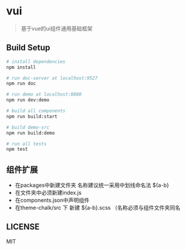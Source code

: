 # vui

> 基于vue的ui组件通用基础框架

## Build Setup

``` bash
# install dependencies
npm install

# run doc-server at localhost:9527
npm run doc

# run demo at localhost:8080
npm run dev:demo

# build all components
npm run build:start 

# build demo-src 
npm run build:demo 

# run all tests
npm test
```


## 组件扩展

* 在packages中新建文件夹 名称建议统一采用中划线命名法 ${a-b}
* 在文件夹中必须新建index.js
* 在components.json中声明组件
* 在theme-chalk/src 下 新建 ${a-b}.scss （名称必须与组件文件夹同名


## LICENSE
MIT


